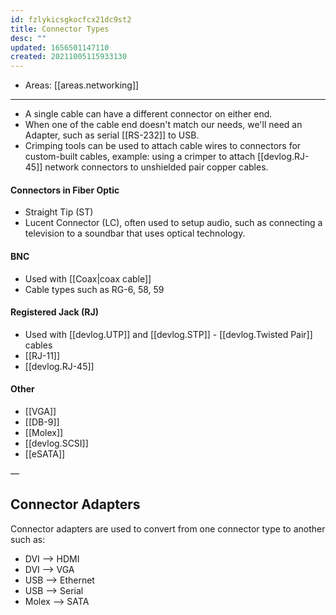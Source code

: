 ```yaml
---
id: fzlykicsgkocfcx21dc9st2
title: Connector Types
desc: ""
updated: 1656501147110
created: 20211005115933130
---
```


- Areas: [[areas.networking]]

---

- A single cable can have a different connector on either end.
- When one of the cable end doesn't match our needs, we'll need an Adapter, such as serial [[RS-232]] to USB.
- Crimping tools can be used to attach cable wires to connectors for custom-built cables, example: using a crimper to attach [[devlog.RJ-45]] network connectors to unshielded pair copper cables.

#### Connectors in Fiber Optic

- Straight Tip (ST)
- Lucent Connector (LC), often used to setup audio, such as connecting a television to a soundbar that uses optical technology.

#### BNC

- Used with [[Coax|coax cable]]
- Cable types such as RG-6, 58, 59

#### Registered Jack (RJ)

- Used with [[devlog.UTP]] and [[devlog.STP]] - [[devlog.Twisted Pair]] cables
- [[RJ-11]]
- [[devlog.RJ-45]]

#### Other

- [[VGA]]
- [[DB-9]]
- [[Molex]]
- [[devlog.SCSI]]
- [[eSATA]]

—

## Connector Adapters

Connector adapters are used to convert from one connector type to another such as:

- DVI —> HDMI
- DVI —> VGA
- USB —> Ethernet
- USB —> Serial
- Molex —> SATA
